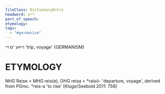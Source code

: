 ```yaml
---
fileClass: DictionaryEntry
headword: רײַזע
part_of_speech: 
etymology: 
tags:
  - "#germanism"
---
```

רײַזע
־ס
די
'trip, voyage'
{GERMANISM}

ETYMOLOGY
===========
NHG Reise < MHG reis(e), OHG reisa < *raisō- 'departure, voyage', derived from PGmc. *reis-a 'to rise'
[Kluge/Seebold 2011: 756]